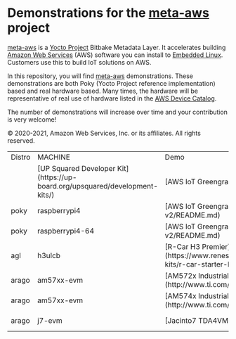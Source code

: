 # Demonstrations for the **[meta-aws](https://github.com/aws/meta-aws)** project

[meta-aws](https://github.com/aws/meta-aws) is a [Yocto Project](https://www.yoctoproject.org/) Bitbake Metadata Layer. It accelerates building [Amazon Web Services](https://aws.amazon.com) (AWS) software you can install to [Embedded Linux](https://elinux.org/Main_Page). Customers use this to build IoT solutions on AWS.

In this repository, you will find [meta-aws](https://github.com/aws/meta-aws) demonstrations.  These demonstrations are both Poky (Yocto Project reference implementation) based and real hardware based.  Many times, the hardware will be representative of real use of hardware listed in the [AWS Device Catalog](https://devices.amazonaws.com).

The number of demonstrations will increase over time and your contribution is very welcome!


<table><tr><td>Distro</td><td>MACHINE</td><td>Demo</td><td>zeus</td><td>dunfell</td><td>gatesgarth</td><td>hardknott</td></tr>

<tr>
<td>&nbsp;</td>
<td>[UP Squared Developer Kit](https://up-board.org/upsquared/development-kits/)</td>
<td>[AWS IoT Greengrass](up_squared/greengrass/README.md)</td>
<td colspan="4">&nbsp;</td>
</tr>

<tr>
<td>poky</td>
<td>raspberrypi4</td>
<td>[AWS IoT Greengrass v2](raspberry_pi4/aws-iot-greengrass-v2/README.md)</td>
<td colspan="4">&nbsp;</td>
</tr>

<tr>
<td>poky</td>
<td>raspberrypi4-64</td>
<td>[AWS IoT Greengrass v2](raspberrypi4-64/aws-iot-greengrass-v2/README.md)</td>
<td>&nbsp;</td>
<td>https://codebuild.us-east-1.amazonaws.com/badges?uuid=eyJlbmNyeXB0ZWREYXRhIjoibk5sbXVMVDlKZm05QVNhNHVSMVFpTFYwOE11SXlkS2luQUE2dGluL0RIa1pTbzEzdVJnWCtJTzQzOXVwZGU3UXJoM252R0Vld0EzY0w4ZXJHY1o1YzlZPSIsIml2UGFyYW1ldGVyU3BlYyI6Ilp4WGNEVVVtcE9XSmlEazYiLCJtYXRlcmlhbFNldFNlcmlhbCI6MX0%3D&branch=main</td>
<td>https://codebuild.us-east-1.amazonaws.com/badges?uuid=eyJlbmNyeXB0ZWREYXRhIjoiQjdONVhQVnRNQmxuNWRGaGdUUDZsTGJ5emlhMmlrTlpNWDRHVURBYlRJcmxDTWVQK1EwMEhWWnZIc250UWxxbVFNZHRaRDhUNTd3bmpCa3dCaXFRK2t3PSIsIml2UGFyYW1ldGVyU3BlYyI6Ikxnb1RXcVJSVDFrTTRxeDkiLCJtYXRlcmlhbFNldFNlcmlhbCI6MX0%3D&branch=main</td>
<td>https://codebuild.us-east-1.amazonaws.com/badges?uuid=eyJlbmNyeXB0ZWREYXRhIjoidmlOeGpHU1Q2OW00UExNWXo0M3lnQlkyTDcxQ0k2VENkbGZQb2NsSWxWM2lvWjVuQ3kzV3E1UGVwR1dZaHJId1RHZHNVaU9sVFpRd1hqdzZrZEpUcGRNPSIsIml2UGFyYW1ldGVyU3BlYyI6Ilc2UHlkS1pnaEdtaE9EMGgiLCJtYXRlcmlhbFNldFNlcmlhbCI6MX0%3D&branch=main</td>
</tr>

<tr>
<td>agl</td>
<td>h3ulcb</td>
<td>[R-Car H3 Premier](https://www.renesas.com/br/en/solutions/automotive/adas/solution-kits/r-car-starter-kit.html)</td>
<td colspan="4">&nbsp;</td>
</tr>



<tr>
<td>arago</td>
<td>am57xx-evm</td>
<td>[AM572x Industrial Development Kit](http://www.ti.com/tool/TMDSIDK572)</td>
<td>|[AWS IoT Greengrass](am572x_idk/aws_iot_greengrass/README.md)</td>
<td colspan="4">&nbsp;</td>
</tr>

<tr>
<td>arago</td>
<td>am57xx-evm</td>
<td>[AM574x Industrial Development Kit](http://www.ti.com/tool/TMDSIDK574)</td>
<td>|[AWS IoT Greengrass](am574x_idk/aws_iot_greengrass/README.md)</td>
<td colspan="4">&nbsp;</td>
</tr>

<tr>
<td>arago</td>
<td>j7-evm</td>
<td>[Jacinto7 TDA4VMXEVM](http://www.ti.com/tool/TDA4VMXEVM)</td>
<td>|[AWS IoT Greengrass](TDA4VMXEVM/aws_iot_greengrass/README.md)</td>
<td colspan="4">&nbsp;</td>
</tr>



© 2020-2021, Amazon Web Services, Inc. or its affiliates. All rights reserved.
